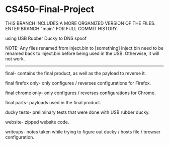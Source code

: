 # CS450-Final-Project

THIS BRANCH INCLUDES A MORE ORGANIZED VERSION OF THE FILES. ENTER BRANCH "main" FOR FULL COMMIT HISTORY.

using USB Rubber Ducky to DNS spoof

NOTE: Any files renamed from inject.bin to [something] inject.bin need to be renamed back to inject.bin before being used in the USB. Otherwise, it will not work. 

********************************************************************************************************************************************************************

final- contains the final product, as well as the payload to reverse it.

final firefox only- only configures / reverses configurations for Firefox.

final chrome only- only configures / reverses configurations for Chrome.

final parts- payloads used in the final product.

ducky tests- preliminary tests that were done with USB rubber ducky.

website- zipped website code.

writeups- notes taken while trying to figure out ducky / hosts file / browser configuration.
